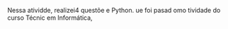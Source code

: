 
Nessa atividde, realizei4 questõe e Python. ue foi pasad omo tividade do curso Técnic em Informática,

